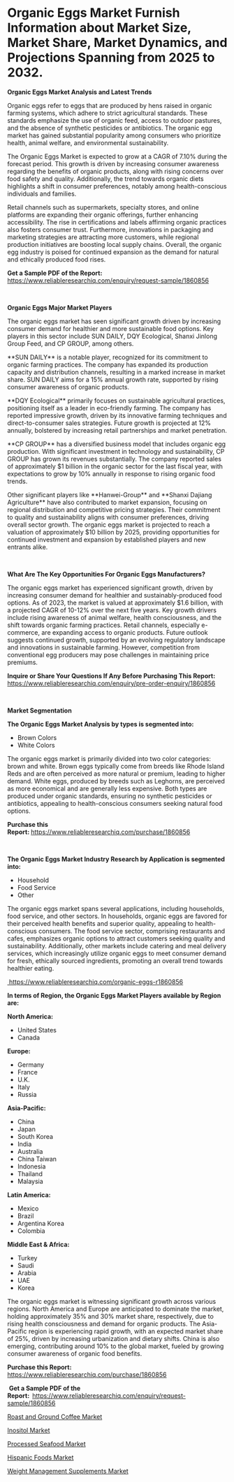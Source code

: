<p><h1>Organic Eggs Market Furnish Information about Market Size, Market Share, Market Dynamics, and Projections Spanning from 2025 to 2032.</h1></p><p><strong>Organic Eggs Market Analysis and Latest Trends</strong></p>
<p><p>Organic eggs refer to eggs that are produced by hens raised in organic farming systems, which adhere to strict agricultural standards. These standards emphasize the use of organic feed, access to outdoor pastures, and the absence of synthetic pesticides or antibiotics. The organic egg market has gained substantial popularity among consumers who prioritize health, animal welfare, and environmental sustainability.</p><p>The Organic Eggs Market is expected to grow at a CAGR of 7.10% during the forecast period. This growth is driven by increasing consumer awareness regarding the benefits of organic products, along with rising concerns over food safety and quality. Additionally, the trend towards organic diets highlights a shift in consumer preferences, notably among health-conscious individuals and families. </p><p>Retail channels such as supermarkets, specialty stores, and online platforms are expanding their organic offerings, further enhancing accessibility. The rise in certifications and labels affirming organic practices also fosters consumer trust. Furthermore, innovations in packaging and marketing strategies are attracting more customers, while regional production initiatives are boosting local supply chains. Overall, the organic egg industry is poised for continued expansion as the demand for natural and ethically produced food rises.</p></p>
<p><strong>Get a Sample PDF of the Report:&nbsp;</strong> <a href="https://www.reliableresearchiq.com/enquiry/request-sample/1860856?utm_campaign=1896&utm_medium=2&utm_source=Github&utm_content=ia&utm_term=07042025&utm_id=organic-eggs">https://www.reliableresearchiq.com/enquiry/request-sample/1860856</a></p>
<p>&nbsp;</p>
<p><strong>Organic Eggs Major Market Players</strong></p>
<p><p>The organic eggs market has seen significant growth driven by increasing consumer demand for healthier and more sustainable food options. Key players in this sector include SUN DAILY, DQY Ecological, Shanxi Jinlong Group Feed, and CP GROUP, among others.</p><p>**SUN DAILY** is a notable player, recognized for its commitment to organic farming practices. The company has expanded its production capacity and distribution channels, resulting in a marked increase in market share. SUN DAILY aims for a 15% annual growth rate, supported by rising consumer awareness of organic products.</p><p>**DQY Ecological** primarily focuses on sustainable agricultural practices, positioning itself as a leader in eco-friendly farming. The company has reported impressive growth, driven by its innovative farming techniques and direct-to-consumer sales strategies. Future growth is projected at 12% annually, bolstered by increasing retail partnerships and market penetration.</p><p>**CP GROUP** has a diversified business model that includes organic egg production. With significant investment in technology and sustainability, CP GROUP has grown its revenues substantially. The company reported sales of approximately $1 billion in the organic sector for the last fiscal year, with expectations to grow by 10% annually in response to rising organic food trends.</p><p>Other significant players like **Hanwei-Group** and **Shanxi Dajiang Agriculture** have also contributed to market expansion, focusing on regional distribution and competitive pricing strategies. Their commitment to quality and sustainability aligns with consumer preferences, driving overall sector growth. The organic eggs market is projected to reach a valuation of approximately $10 billion by 2025, providing opportunities for continued investment and expansion by established players and new entrants alike.</p></p>
<p>&nbsp;</p>
<p><strong>What Are The Key Opportunities For Organic Eggs Manufacturers?</strong></p>
<p><p>The organic eggs market has experienced significant growth, driven by increasing consumer demand for healthier and sustainably-produced food options. As of 2023, the market is valued at approximately $1.6 billion, with a projected CAGR of 10-12% over the next five years. Key growth drivers include rising awareness of animal welfare, health consciousness, and the shift towards organic farming practices. Retail channels, especially e-commerce, are expanding access to organic products. Future outlook suggests continued growth, supported by an evolving regulatory landscape and innovations in sustainable farming. However, competition from conventional egg producers may pose challenges in maintaining price premiums.</p></p>
<p><strong>Inquire or Share Your Questions If Any Before Purchasing This Report:</strong> <a href="https://www.reliableresearchiq.com/enquiry/pre-order-enquiry/1860856?utm_campaign=1896&utm_medium=2&utm_source=Github&utm_content=ia&utm_term=07042025&utm_id=organic-eggs">https://www.reliableresearchiq.com/enquiry/pre-order-enquiry/1860856</a></p>
<p>&nbsp;</p>
<p><strong>Market Segmentation</strong></p>
<p><strong>The Organic Eggs Market Analysis by types is segmented into:</strong></p>
<p><ul><li>Brown Colors</li><li>White Colors</li></ul></p>
<p><p>The organic eggs market is primarily divided into two color categories: brown and white. Brown eggs typically come from breeds like Rhode Island Reds and are often perceived as more natural or premium, leading to higher demand. White eggs, produced by breeds such as Leghorns, are perceived as more economical and are generally less expensive. Both types are produced under organic standards, ensuring no synthetic pesticides or antibiotics, appealing to health-conscious consumers seeking natural food options.</p></p>
<p><strong>Purchase this Report:&nbsp;</strong><a href="https://www.reliableresearchiq.com/purchase/1860856?utm_campaign=1896&utm_medium=2&utm_source=Github&utm_content=ia&utm_term=07042025&utm_id=organic-eggs">https://www.reliableresearchiq.com/purchase/1860856</a></p>
<p>&nbsp;</p>
<p><strong>The Organic Eggs Market Industry Research by Application is segmented into:</strong></p>
<p><ul><li>Household</li><li>Food Service</li><li>Other</li></ul></p>
<p><p>The organic eggs market spans several applications, including households, food service, and other sectors. In households, organic eggs are favored for their perceived health benefits and superior quality, appealing to health-conscious consumers. The food service sector, comprising restaurants and cafes, emphasizes organic options to attract customers seeking quality and sustainability. Additionally, other markets include catering and meal delivery services, which increasingly utilize organic eggs to meet consumer demand for fresh, ethically sourced ingredients, promoting an overall trend towards healthier eating.</p></p>
<p><a href="https://www.reliableresearchiq.com/organic-eggs-r1860856?utm_campaign=1896&utm_medium=2&utm_source=Github&utm_content=ia&utm_term=07042025&utm_id=organic-eggs">&nbsp;https://www.reliableresearchiq.com/organic-eggs-r1860856</a></p>
<p><strong>In terms of Region, the Organic Eggs Market Players available by Region are:</strong></p>
<p>
    <p> <strong> North America: </strong>
        <ul>
            <li>United States</li>
            <li>Canada</li>
        </ul>
        </p> 
    <p> <strong> Europe: </strong>
        <ul>
            <li>Germany</li>
            <li>France</li>
            <li>U.K.</li>
            <li>Italy</li>
            <li>Russia</li>
        </ul>
        </p> 
    <p> <strong> Asia-Pacific: </strong>
        <ul>
            <li>China</li>
            <li>Japan</li>
            <li>South Korea</li>
            <li>India</li>
            <li>Australia</li>
            <li>China Taiwan</li>
            <li>Indonesia</li>
            <li>Thailand</li>
            <li>Malaysia</li>
        </ul>
        </p> 
    <p> <strong> Latin America: </strong>
        <ul>
            <li>Mexico</li>
            <li>Brazil</li>
            <li>Argentina Korea</li>
            <li>Colombia</li>
        </ul>
        </p> 
    <p> <strong> Middle East & Africa: </strong>
        <ul>
            <li>Turkey</li>
            <li>Saudi</li>
            <li>Arabia</li>
            <li>UAE</li>
            <li>Korea</li>
        </ul>
    </p>
    </p>
<p><p>The organic eggs market is witnessing significant growth across various regions. North America and Europe are anticipated to dominate the market, holding approximately 35% and 30% market share, respectively, due to rising health consciousness and demand for organic products. The Asia-Pacific region is experiencing rapid growth, with an expected market share of 25%, driven by increasing urbanization and dietary shifts. China is also emerging, contributing around 10% to the global market, fueled by growing consumer awareness of organic food benefits.</p></p>
<p><strong>Purchase this Report: </strong><a href="https://www.reliableresearchiq.com/purchase/1860856?utm_campaign=1896&utm_medium=2&utm_source=Github&utm_content=ia&utm_term=07042025&utm_id=organic-eggs">https://www.reliableresearchiq.com/purchase/1860856</a></p>
<p>&nbsp;<strong>Get a Sample PDF of the Report:&nbsp;&nbsp;</strong><a href="https://www.reliableresearchiq.com/enquiry/request-sample/1860856?utm_campaign=1896&utm_medium=2&utm_source=Github&utm_content=ia&utm_term=07042025&utm_id=organic-eggs">https://www.reliableresearchiq.com/enquiry/request-sample/1860856</a></p>
<p><strong></strong></p>
<p><p><a href="https://github.com/miehldobin1w/Market-Research-Report-List-1/blob/main/roast-and-ground-coffee-market.md?utm_campaign=1896&utm_medium=2&utm_source=Github&utm_content=ia&utm_term=07042025&utm_id=organic-eggs">Roast and Ground Coffee Market</a></p><p><a href="https://github.com/delcirodda4f/Market-Research-Report-List-1/blob/main/inositol-market.md?utm_campaign=1896&utm_medium=2&utm_source=Github&utm_content=ia&utm_term=07042025&utm_id=organic-eggs">Inositol Market</a></p><p><a href="https://github.com/meenafadilkh/Market-Research-Report-List-1/blob/main/processed-seafood-market.md?utm_campaign=1896&utm_medium=2&utm_source=Github&utm_content=ia&utm_term=07042025&utm_id=organic-eggs">Processed Seafood Market</a></p><p><a href="https://github.com/gaiusmelyna/Market-Research-Report-List-1/blob/main/hispanic-foods-market.md?utm_campaign=1896&utm_medium=2&utm_source=Github&utm_content=ia&utm_term=07042025&utm_id=organic-eggs">Hispanic Foods Market</a></p><p><a href="https://github.com/pupunhez/Market-Research-Report-List-1/blob/main/weight-management-supplements-market.md?utm_campaign=1896&utm_medium=2&utm_source=Github&utm_content=ia&utm_term=07042025&utm_id=organic-eggs">Weight Management Supplements Market</a></p></p>